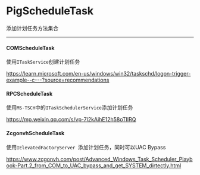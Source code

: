 # PigScheduleTask

添加计划任务方法集合

-----

#### COMScheduleTask

使用`ITaskService`创建计划任务

https://learn.microsoft.com/en-us/windows/win32/taskschd/logon-trigger-example--c---?source=recommendations

#### RPCScheduleTask

使用`MS-TSCH`中的`ITaskSchedulerService`添加计划任务

https://mp.weixin.qq.com/s/vp-7l2kAihE12h58oTIIRQ

#### ZcgonvhScheduleTask

使用`IElevatedFactoryServer `添加计划任务，同时可以UAC Bypass

https://www.zcgonvh.com/post/Advanced_Windows_Task_Scheduler_Playbook-Part.2_from_COM_to_UAC_bypass_and_get_SYSTEM_dirtectly.html
